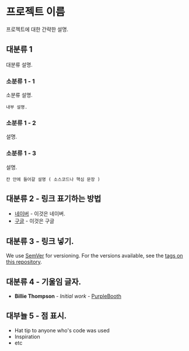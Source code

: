 # 프로젝트 이름

프로젝트에 대한 간략한 설명.

## 대분류 1
대분류 설명.

### 소분류 1 - 1

소분류 설명.

```
내부 설명.
```

### 소분류 1 - 2

설명.

### 소분류 1 - 3

설명.

```
칸 안에 들어갈 설명 ( 소스코드나 핵심 문장 )
```

## 대분류 2 - 링크 표기하는 방법

* [네이버](http://www.naver.com/) - 이것은 네이버.
* [구글](https://www.google.com/) - 이것은 구글


## 대분류 3 - 링크 넣기.

We use [SemVer](http://semver.org/) for versioning. For the versions available, see the [tags on this repository](https://github.com/your/project/tags). 

## 대분류 4 - 기울임 글자.

* **Billie Thompson** - *Initial work* - [PurpleBooth](https://github.com/PurpleBooth)

## 대부뉼 5 - 점 표시.

* Hat tip to anyone who's code was used
* Inspiration
* etc
